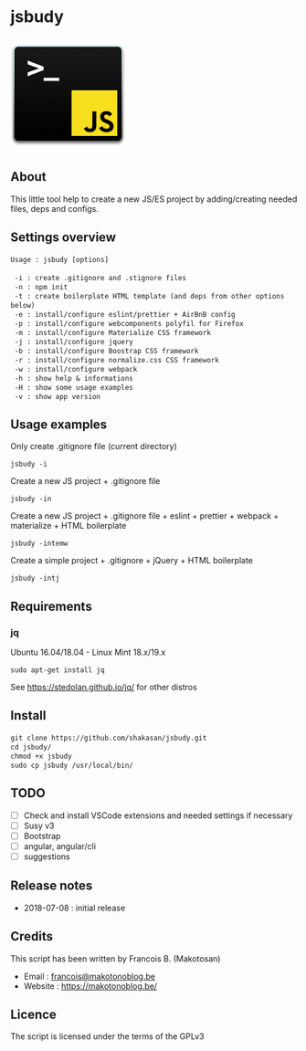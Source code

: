 # jsbudy

![jsbudy](pics/logo.png)

## About

This little tool help to create a new JS/ES project by adding/creating needed files, deps and configs.

## Settings overview

```shell
Usage : jsbudy [options]

 -i : create .gitignore and .stignore files
 -n : npm init
 -t : create boilerplate HTML template (and deps from other options below)
 -e : install/configure eslint/prettier + AirBnB config
 -p : install/configure webcomponents polyfil for Firefox
 -m : install/configure Materialize CSS framework
 -j : install/configure jquery
 -b : install/configure Boostrap CSS framework
 -r : install/configure normalize.css CSS framework
 -w : install/configure webpack
 -h : show help & informations
 -H : show some usage examples
 -v : show app version
```

## Usage examples

Only create .gitignore file (current directory)

```shell
jsbudy -i
```

Create a new JS project + .gitignore file

```shell
jsbudy -in
```

Create a new JS project + .gitignore file + eslint + prettier + webpack + materialize + HTML boilerplate

```shell
jsbudy -intemw
```

Create a simple project + .gitignore + jQuery + HTML boilerplate

```shell
jsbudy -intj
```

## Requirements

### jq

Ubuntu 16.04/18.04 - Linux Mint 18.x/19.x

```shell
sudo apt-get install jq
```

See https://stedolan.github.io/jq/ for other distros

## Install

```shell
git clone https://github.com/shakasan/jsbudy.git
cd jsbudy/
chmod +x jsbudy
sudo cp jsbudy /usr/local/bin/
```

## TODO

- [ ] Check and install VSCode extensions and needed settings if necessary
- [ ] Susy v3
- [ ] Bootstrap
- [ ] angular, angular/cli
- [ ] suggestions

## Release notes

- 2018-07-08 : initial release

## Credits

This script has been written by Francois B. (Makotosan)

- Email : francois@makotonoblog.be
- Website : https://makotonoblog.be/

## Licence

The script is licensed under the terms of the GPLv3
